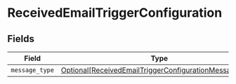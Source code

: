 # ReceivedEmailTriggerConfiguration


## Fields

| Field                                                                                                                         | Type                                                                                                                          | Required                                                                                                                      | Description                                                                                                                   |
| ----------------------------------------------------------------------------------------------------------------------------- | ----------------------------------------------------------------------------------------------------------------------------- | ----------------------------------------------------------------------------------------------------------------------------- | ----------------------------------------------------------------------------------------------------------------------------- |
| `message_type`                                                                                                                | [Optional[ReceivedEmailTriggerConfigurationMessageType]](../../models/shared/receivedemailtriggerconfigurationmessagetype.md) | :heavy_minus_sign:                                                                                                            | N/A                                                                                                                           |
